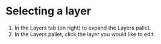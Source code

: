 # Selecting a layer

1. In the Layers tab (on right) to expand the Layers pallet. 
2. In the Layers pallet, click the layer you would like to edit.
